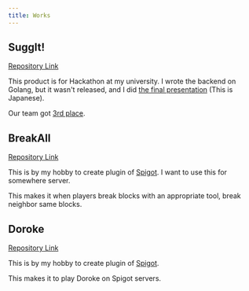 ```yaml
---
title: Works
---
```


## SuggIt!

[Repository Link](https://github.com/SmileHackathon/team08)

This product is for Hackathon at my university. I wrote the backend on Golang, but it wasn't released, and I did [the final presentation](https://speakerdeck.com/azurata09/suggit) (This is Japanese).

Our team got [3rd place](https://docs.google.com/presentation/d/1ENyzO4otZ5C_uP1UcBkHLx35joj_33RBoAp8GtFZ_6k/edit?usp=sharing).

## BreakAll

[Repository Link](https://github.com/azurata09/BreakAll)

This is by my hobby to create plugin of [Spigot](https://www.spigotmc.org). I want to use this for somewhere server.

This makes it when players break blocks with an appropriate tool, break neighbor same blocks.

## Doroke

[Repository Link](https://github.com/fun2021/doroke)

This is by my hobby to create plugin of [Spigot](https://www.spigotmc.org).

This makes it to play Doroke on Spigot servers.
